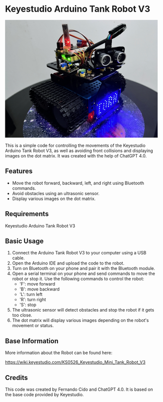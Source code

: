 # Keyestudio Arduino Tank Robot V3

![a picture of Cora, the Arduino Tank Robot V3](https://github.com/fernandocido/arduino-robot-keyestudio-v3-simple-code/blob/main/cora.png)

This is a simple code for controlling the movements of the Keyestudio Arduino Tank Robot V3, as well as avoiding front collisions and displaying images on the dot matrix. It was created with the help of ChatGPT 4.0.

## Features

  - Move the robot forward, backward, left, and right using Bluetooth commands.
  - Avoid obstacles using an ultrasonic sensor.
  - Display various images on the dot matrix.

## Requirements

  Keyestudio Arduino Tank Robot V3

## Basic Usage

  1) Connect the Arduino Tank Robot V3 to your computer using a USB cable.
  2) Open the Arduino IDE and upload the code to the robot.
  3) Turn on Bluetooth on your phone and pair it with the Bluetooth module.
  4) Open a serial terminal on your phone and send commands to move the robot or stop it.
      Use the following commands to control the robot:
        - 'F': move forward
        - 'B': move backward
        - 'L': turn left
        - 'R': turn right
        - 'S': stop
  5) The ultrasonic sensor will detect obstacles and stop the robot if it gets too close.
  6) The dot matrix will display various images depending on the robot's movement or status.

## Base Information

   More information about the Robot can be found here: 
     
   https://wiki.keyestudio.com/KS0526_Keyestudio_Mini_Tank_Robot_V3

## Credits

This code was created by Fernando Cido and ChatGPT 4.0. It is based on the base code provided by Keyestudio.
